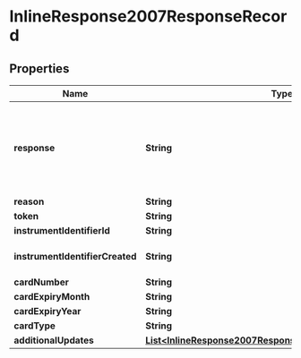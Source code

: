 
# InlineResponse2007ResponseRecord

## Properties
Name | Type | Description | Notes
------------ | ------------- | ------------- | -------------
**response** | **String** | Valid Values:   * NAN   * NED   * ACL   * CCH   * CUR   * NUP   * UNA   * ERR   * DEC  |  [optional]
**reason** | **String** |  |  [optional]
**token** | **String** |  |  [optional]
**instrumentIdentifierId** | **String** |  |  [optional]
**instrumentIdentifierCreated** | **String** | Valid Values:   * true   * false  |  [optional]
**cardNumber** | **String** |  |  [optional]
**cardExpiryMonth** | **String** |  |  [optional]
**cardExpiryYear** | **String** |  |  [optional]
**cardType** | **String** |  |  [optional]
**additionalUpdates** | [**List&lt;InlineResponse2007ResponseRecordAdditionalUpdates&gt;**](InlineResponse2007ResponseRecordAdditionalUpdates.md) |  |  [optional]



